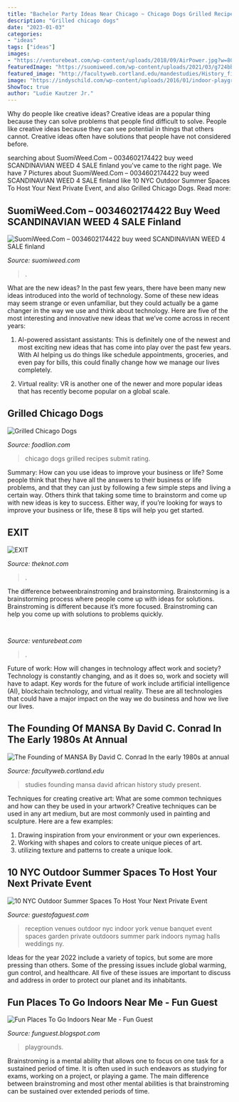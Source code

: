 ```yaml
---
title: "Bachelor Party Ideas Near Chicago ~ Chicago Dogs Grilled Recipes Submit Rating"
description: "Grilled chicago dogs"
date: "2023-01-03"
categories:
- "ideas"
tags: ["ideas"]
images:
- "https://venturebeat.com/wp-content/uploads/2018/09/AirPower.jpg?w=800"
featuredImage: "https://suomiweed.com/wp-content/uploads/2021/03/g724bbd540df5b1f208628a7df2f99f1cb33bdcfad92128c834406319a1fb563a92e2f2c563aeb17c92f62fa0829008f7_640_weed-300x300.png"
featured_image: "http://facultyweb.cortland.edu/mandestudies/History_files/LayeredPaper_01.jpg"
image: "https://indyschild.com/wp-content/uploads/2016/01/indoor-playgrounds-indianapolis.jpeg"
ShowToc: true
author: "Ludie Kautzer Jr."
---
```



Why do people like creative ideas?
Creative ideas are a popular thing because they can solve problems that people find difficult to solve. People like creative ideas because they can see potential in things that others cannot. Creative ideas often have solutions that people have not considered before.

	

		
searching about SuomiWeed.Com – 0034602174422 buy weed SCANDINAVIAN WEED 4 SALE finland you've came to the right page. We have 7 Pictures about SuomiWeed.Com – 0034602174422 buy weed SCANDINAVIAN WEED 4 SALE finland like 10 NYC Outdoor Summer Spaces To Host Your Next Private Event,  and also Grilled Chicago Dogs. Read more:
		
    
## SuomiWeed.Com – 0034602174422 Buy Weed SCANDINAVIAN WEED 4 SALE Finland

<img loading=lazy src="https://suomiweed.com/wp-content/uploads/2021/03/g724bbd540df5b1f208628a7df2f99f1cb33bdcfad92128c834406319a1fb563a92e2f2c563aeb17c92f62fa0829008f7_640_weed-300x300.png" onerror="this.onerror=null;this.src='https://tse2.mm.bing.net/th?id=OIP.F_qE7Rh5WrhUt_XSTL6RfAAAAA&amp;pid=15.1';" alt="SuomiWeed.Com – 0034602174422 buy weed SCANDINAVIAN WEED 4 SALE finland">

_Source: suomiweed.com_

>. 

	

What are the new ideas?
In the past few years, there have been many new ideas introduced into the world of technology. Some of these new ideas may seem strange or even unfamiliar, but they could actually be a game changer in the way we use and think about technology. Here are five of the most interesting and innovative new ideas that we’ve come across in recent years:
1. AI-powered assistant assistants: This is definitely one of the newest and most exciting new ideas that has come into play over the past few years. With AI helping us do things like schedule appointments, groceries, and even pay for bills, this could finally change how we manage our lives completely.

2. Virtual reality: VR is another one of the newer and more popular ideas that has recently become popular on a global scale.

    
## Grilled Chicago Dogs

<img loading=lazy src="https://www.foodlion.com/content/dam/food-lion/recipes/4ef5e4ae-d102-4dee-b007-fd0611578932/MAIN_IMAGE.jpg.adapt.full.high.jpg" onerror="this.onerror=null;this.src='https://tse4.mm.bing.net/th?id=OIP.id2boo9CFHiW65shyFEBjQHaE7&amp;pid=15.1';" alt="Grilled Chicago Dogs">

_Source: foodlion.com_

>chicago dogs grilled recipes submit rating. 

	

Summary: How can you use ideas to improve your business or life?
Some people think that they have all the answers to their business or life problems, and that they can just by following a few simple steps and living a certain way. Others think that taking some time to brainstorm and come up with new ideas is key to success. Either way, if you’re looking for ways to improve your business or life, these 8 tips will help you get started.

    
## EXIT

<img loading=lazy src="http://apis.xogrp.com/media-api/images/844535e3-af6c-832d-5959-e0996cb1dcf2" onerror="this.onerror=null;this.src='https://tse2.mm.bing.net/th?id=OIP.Nn-4IP4foMcseKpJvfunxwHaKn&amp;pid=15.1';" alt="EXIT">

_Source: theknot.com_

>. 

	

The difference betweenbrainstroming and brainstorming.
Brainstorming is a brainstorming process where people come up with ideas for solutions. Brainstroming is different because it’s more focused. Brainstroming can help you come up with solutions to problems quickly.

    
## 

<img loading=lazy src="https://venturebeat.com/wp-content/uploads/2018/09/AirPower.jpg?w=800" onerror="this.onerror=null;this.src='https://tse4.mm.bing.net/th?id=OIP.77Djx9WEhc1GWJsGwDFtugHaFK&amp;pid=15.1';" alt="">

_Source: venturebeat.com_

>. 

	

Future of work: How will changes in technology affect work and society?
Technology is constantly changing, and as it does so, work and society will have to adapt. Key words for the future of work include artificial intelligence (AI), blockchain technology, and virtual reality. These are all technologies that could have a major impact on the way we do business and how we live our lives.

    
## The Founding Of MANSA By David C. Conrad In The Early 1980s At Annual

<img loading=lazy src="http://facultyweb.cortland.edu/mandestudies/History_files/LayeredPaper_01.jpg" onerror="this.onerror=null;this.src='https://tse2.mm.bing.net/th?id=OIP._8ojw2eb8wx95wZT86mF-gHaCn&amp;pid=15.1';" alt="The Founding of MANSA By David C. Conrad In the early 1980s at annual">

_Source: facultyweb.cortland.edu_

>studies founding mansa david african history study present. 

	

Techniques for creating creative art: What are some common techniques and how can they be used in your artwork?
Creative techniques can be used in any art medium, but are most commonly used in painting and sculpture. Here are a few examples:
1. Drawing inspiration from your environment or your own experiences.
2. Working with shapes and colors to create unique pieces of art.
3. utilizing texture and patterns to create a unique look.

    
## 10 NYC Outdoor Summer Spaces To Host Your Next Private Event

<img loading=lazy src="http://media.guestofaguest.com/t_article_content/wp-content/uploads/2013/06/sw12_reception_venues_10_5401-300x200.jpg" onerror="this.onerror=null;this.src='https://tse4.mm.bing.net/th?id=OIP.Jh0g8rXpE7aivzvY_1EeQwAAAA&amp;pid=15.1';" alt="10 NYC Outdoor Summer Spaces To Host Your Next Private Event">

_Source: guestofaguest.com_

>reception venues outdoor nyc indoor york venue banquet event spaces garden private outdoors summer park indoors nymag halls weddings ny. 

	

Ideas for the year 2022 include a variety of topics, but some are more pressing than others. Some of the pressing issues include global warming, gun control, and healthcare. All five of these issues are important to discuss and address in order to protect our planet and its inhabitants.

    
## Fun Places To Go Indoors Near Me - Fun Guest

<img loading=lazy src="https://indyschild.com/wp-content/uploads/2016/01/indoor-playgrounds-indianapolis.jpeg" onerror="this.onerror=null;this.src='https://tse3.mm.bing.net/th?id=OIP.oLxf_93BzCB7KSE4sqpsggHaE8&amp;pid=15.1';" alt="Fun Places To Go Indoors Near Me - Fun Guest">

_Source: funguest.blogspot.com_

>playgrounds. 

	

Brainstroming is a mental ability that allows one to focus on one task for a sustained period of time. It is often used in such endeavors as studying for exams, working on a project, or playing a game. The main difference between brainstroming and most other mental abilities is that brainstroming can be sustained over extended periods of time.

